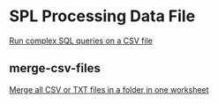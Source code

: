 # SPL Processing Data File

[Run complex SQL queries on a CSV file](run-sql-over-csv&xls.md)

## merge-csv-files
[Merge all CSV or TXT files in a folder in one worksheet]()
